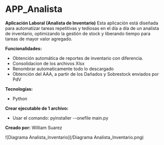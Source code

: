 # APP_Analista

**Aplicación Laboral (Analista de Inventario)**
Esta aplicación está diseñada para automatizar tareas repetitivas y tediosas en el día a día de un analista de inventario, optimizando la gestión de stock y liberando tiempo para tareas de mayor valor agregado.

**Funcionalidades:**
* Obtención automática de reportes de inventario con diferencia.
* Consolidacion de los archivos Xlsx
* Renombrar automaticamente todo lo descargado
* Obtención del AAA, a partir de los Dañados y Sobrestock enviados por PdV

**Tecnologías:**
* Python

**Crear ejecutable de 1 archivo:**
* Usar el comando: pyinstaller --onefile main.py

**Creado por:**
William Suarez

![Diagrama Analista_Inventario](/Diagrama Analista_Inventario.png)
